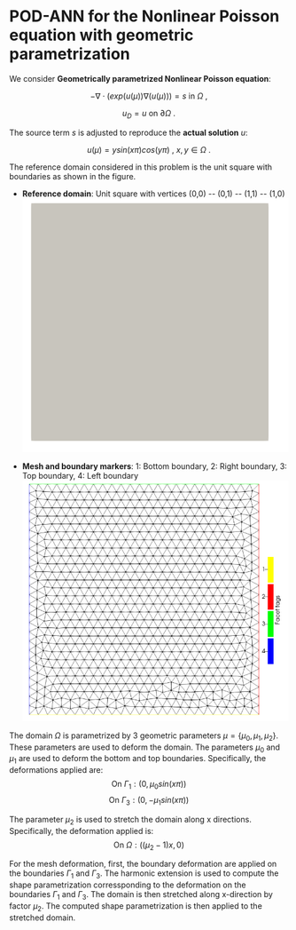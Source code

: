 # POD-ANN for the Nonlinear Poisson equation with geometric parametrization

We consider **Geometrically parametrized Nonlinear Poisson equation**:

$$ - \nabla \cdot \left( exp(u (\mu))  \nabla (u(\mu))\right) = s \ \text{in} \ \Omega \ ,$$

$$u_D = u \ \text{on} \ \partial \Omega \ .$$

The source term $s$ is adjusted to reproduce the **actual solution** $u$:

$$u(\mu) = y sin(x \pi) cos(y \pi) \ , \ x,y \in \Omega \ .$$

The reference domain considered in this problem is the unit square with boundaries as shown in the figure.

* **Reference domain**: Unit square with vertices (0,0) -- (0,1) -- (1,1) -- (1,0)
![alt text](https://github.com/Wells-Group/dlrbnicsx/blob/main/demo/poisson_non_linear_geometric_parametrization/mesh_data/domain.png)

* **Mesh and boundary markers**: 1: Bottom boundary, 2: Right boundary, 3: Top boundary, 4: Left boundary
![alt text](https://github.com/Wells-Group/dlrbnicsx/blob/main/demo/poisson_non_linear_geometric_parametrization/mesh_data/mesh_boundaries.png)

The domain $\Omega$ is parametrized by 3 geometric parameters $\mu = \lbrace \mu_0, \mu_1, \mu_2 \rbrace$. These parameters are used to deform the domain. The parameters $\mu_0$ and $\mu_1$ are used to deform the bottom and top boundaries. Specifically, the deformations applied are:
$$\text{On } \Gamma_1:  \left(0, \mu_0 sin(x \pi) \right)$$
$$\text{On } \Gamma_3:  \left(0, -\mu_1 sin(x \pi) \right)$$

The parameter $\mu_2$ is used to stretch the domain along x directions. Specifically, the deformation applied is:
$$\text{On } \Omega: \left( (\mu_2 - 1)x, 0 \right)$$

For the mesh deformation, first, the boundary deformation are applied on the boundaries $\Gamma_1$ and $\Gamma_3$. The harmonic extension is used to compute the shape parametrization corressponding to the deformation on the boundaries $\Gamma_1$ and $\Gamma_3$. The domain is then stretched along x-direction by factor $\mu_2$. The computed shape parametrization is then applied to the stretched domain.
